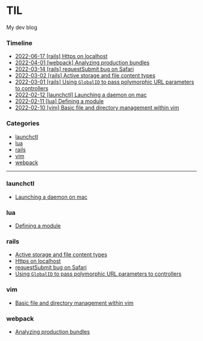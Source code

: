 # TIL

My dev blog

### Timeline

- [2022-06-17 [rails] Https on localhost](rails/https_on_localhost.md)
- [2022-04-01 [webpack] Analyzing production bundles](webpack/analyzing_production_bundles.md)
- [2022-03-14 [rails] requestSubmit bug on Safari](rails/request_submit_bug_on_safari.md)
- [2022-03-02 [rails] Active storage and file content types](rails/active_storage_and_content_types.md)
- [2022-03-01 [rails] Using `GlobalID` to pass polymorphic URL parameters to controllers](rails/using_global_id_to_pass_polymorphic_url_parameters_to_controllers.md)
- [2022-02-12 [launchctl] Launching a daemon on mac](launchctl/launching_a_daemon_on_mac.md)
- [2022-02-11 [lua] Defining a module](lua/defining_a_module.md)
- [2022-02-10 [vim] Basic file and directory management within vim](vim/basic_file_and_directory_management_within_vim.md)

### Categories

* [launchctl](#launchctl)
* [lua](#lua)
* [rails](#rails)
* [vim](#vim)
* [webpack](#webpack)

---

### launchctl

- [Launching a daemon on mac](launchctl/launching_a_daemon_on_mac.md)


### lua

- [Defining a module](lua/defining_a_module.md)


### rails

- [Active storage and file content types](rails/active_storage_and_content_types.md)
- [Https on localhost](rails/https_on_localhost.md)
- [requestSubmit bug on Safari](rails/request_submit_bug_on_safari.md)
- [Using `GlobalID` to pass polymorphic URL parameters to controllers](rails/using_global_id_to_pass_polymorphic_url_parameters_to_controllers.md)


### vim

- [Basic file and directory management within vim](vim/basic_file_and_directory_management_within_vim.md)


### webpack

- [Analyzing production bundles](webpack/analyzing_production_bundles.md)

